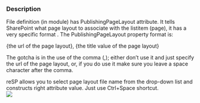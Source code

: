 ﻿---
Title: PublishingPageLayout attribute
FileName: FilePublishingPageLayout.html
---

### Description
File definition (in module) has PublishingPageLayout attribute. It  tells SharePoint what page layout to associate with the listitem (page), it has a very specific format .
The PublishingPageLayout property format is:

{the url of the page layout}, {the title value of the page layout}

The gotcha is in the use of the comma (,); either don’t use it and just specify the url of the page layout, or, if you do use it make sure you leave a space character after the comma.

reSP allows you to select page layout file name from the drop-down list and constructs right attribute value.
Just use Ctrl+Space shortcut.
<br/>
<img src="http://docs.subpointsolutions.com/wp-content/uploads/2015/05/FilePublishingPageLayout.gif">



